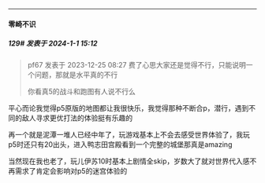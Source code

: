 
*****

####  零崎不识  
##### 129#       发表于 2024-1-1 15:12

<blockquote>pf67 发表于 2023-12-25 08:27
费了心思大家还是觉得不行，只能说明一个问题，那就是水平真的不行

你看真5的战斗和跑图有人说不行么</blockquote>
平心而论我觉得p5原版的地图都让我很快乐，我觉得那种不断合p，潜行，遇到不同的敌人寻求更优打法的体验挺有乐趣的

再一个就是泥潭一堆人已经中年了，玩游戏基本上不会去感受世界体验了，我玩p5时还只有20出头，进入鸭志田宫殿看到一个完整的城堡那真是amazing

当然现在我也老了，玩儿伊苏10时基本上剧情全skip，岁数大了就对世界代入感不再需求了肯定会影响对p5的迷宫体验的

